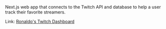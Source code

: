 Next.js web app that connects to the Twitch API and database to help a user track their favorite streamers.

Link: [Ronaldo's Twitch Dashboard](https://personalized-twitch-dashboard.ronaldo719.repl.co/)
